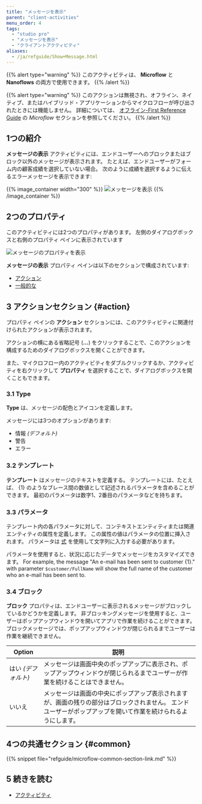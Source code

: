 ```yaml
---
title: "メッセージを表示"
parent: "client-activities"
menu_order: 4
tags:
  - "studio pro"
  - "メッセージを表示"
  - "クライアントアクティビティ"
aliases:
  - /ja/refguide/Show+Message.html
---
```


{{% alert type="warning" %}}
このアクティビティは、 **Microflow** と **Nanoflows** の両方で使用できます。
{{% /alert %}}

{{% alert type="warning" %}}
このアクションは無視され、オフライン、ネイティブ、またはハイブリッド・アプリケーションからマイクロフローが呼び出されたときには機能しません。 詳細については、 [オフライン-First Reference Guide](offline-first#microflows) の *Microflow* セクションを参照してください。
{{% /alert %}}

## 1つの紹介

**メッセージの表示** アクティビティには、エンドユーザーへのブロックまたはブロック以外のメッセージが表示されます。 たとえば、エンドユーザーがフォーム内の顧客成績を選択していない場合。 次のように成績を選択するように伝えるエラーメッセージを表示できます:

{{% image_container width="300" %}}
![メッセージを表示](attachments/client-activities/show-message.png)
{{% /image_container %}}

## 2つのプロパティ

このアクティビティには2つのプロパティがあります。 左側のダイアログボックスと右側のプロパティ ペインに表示されています

![メッセージのプロパティを表示](attachments/client-activities/show-message-properties.png)

**メッセージの表示** プロパティ ペインは以下のセクションで構成されています:

* [アクション](#action)
* [一般的な](#common)

## 3 アクションセクション {#action}

プロパティ ペインの **アクション** セクションには、このアクティビティに関連付けられたアクションが表示されます。

アクションの横にある省略記号 (**…**) をクリックすることで、このアクションを構成するためのダイアログボックスを開くことができます。

また、マイクロフロー内のアクティビティをダブルクリックするか、アクティビティを右クリックして **プロパティ** を選択することで、ダイアログボックスを開くこともできます。

### 3.1 Type

**Type** は、メッセージの配色とアイコンを定義します。

メッセージには3つのオプションがあります:

* 情報 *(デフォルト)*
* 警告
* エラー

### 3.2 テンプレート

**テンプレート** はメッセージのテキストを定義する。 テンプレートには、たとえば、 {1} のようなブレース間の数値として記述されるパラメータを含めることができます。 最初のパラメータは数字1、2番目のパラメータなどを持ちます。

### 3.3 パラメータ

テンプレート内の各パラメータに対して、コンテキストエンティティまたは関連エンティティの属性を定義します。 この属性の値はパラメータの位置に挿入されます。 パラメータは [式](expressions) を使用して文字列に入力する必要があります。

パラメータを使用すると、状況に応じたデータでメッセージをカスタマイズできます。 For example, the message "An e-mail has been sent to customer {1}." with parameter `$customer/FullName` will show the full name of the customer who an e-mail has been sent to.

### 3.4 ブロック

**ブロック** プロパティは、エンドユーザーに表示されるメッセージがブロックしているかどうかを定義します。 非ブロッキングメッセージを使用すると、ユーザーはポップアップウィンドウを開いてアプリで作業を続けることができます。 ブロックメッセージでは、ポップアップウィンドウが閉じられるまでユーザーは作業を継続できません。

| Option       | 説明                                                                              |
| ------------ | ------------------------------------------------------------------------------- |
| はい *(デフォルト)* | メッセージは画面中央のポップアップに表示され、ポップアップウィンドウが閉じられるまでユーザーが作業を続けることはできません。                  |
| いいえ          | メッセージは画面の中央にポップアップ表示されますが、画面の残りの部分はブロックされません。 エンドユーザーがポップアップを開いて作業を続けられるようにします。 |

## 4つの共通セクション {#common}

{{% snippet file="refguide/microflow-common-section-link.md" %}}

## 5 続きを読む

* [アクティビティ](アクティビティ)
